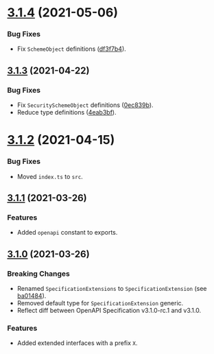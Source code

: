 <a name="3.1.4"></a>
# [3.1.4](https://github.com/ts-stack/openapi-spec/releases/tag/3.1.4) (2021-05-06)

### Bug Fixes

- Fix `SchemeObject` definitions ([df3f7b4](https://github.com/ts-stack/openapi-spec/commit/df3f7b4)).

<a name="3.1.3"></a>
## [3.1.3](https://github.com/ts-stack/openapi-spec/releases/tag/3.1.3) (2021-04-22)

### Bug Fixes

- Fix `SecuritySchemeObject` definitions ([0ec839b](https://github.com/ts-stack/openapi-spec/commit/0ec839b)).
- Reduce type definitions ([4eab3bf](https://github.com/ts-stack/openapi-spec/commit/4eab3bf)).

<a name="3.1.2"></a>
# [3.1.2](https://github.com/ts-stack/openapi-spec/releases/tag/3.1.2) (2021-04-15)

### Bug Fixes

- Moved `index.ts` to `src`.

<a name="3.1.1"></a>
## [3.1.1](https://github.com/ts-stack/openapi-spec/releases/tag/3.1.1) (2021-03-26)

### Features

- Added `openapi` constant to exports.

<a name="3.1.0"></a>
## [3.1.0](https://github.com/ts-stack/openapi-spec/releases/tag/3.1.0) (2021-03-26)

### Breaking Changes

- Renamed `SpecificationExtensions` to `SpecificationExtension` (see [ba01484](https://github.com/ts-stack/openapi-spec/commit/ba01484)).
- Removed default type for `SpecificationExtension` generic.
- Reflect diff between OpenAPI Specification v3.1.0-rc.1 and v3.1.0.

### Features

- Added extended interfaces with a prefix `X`.
